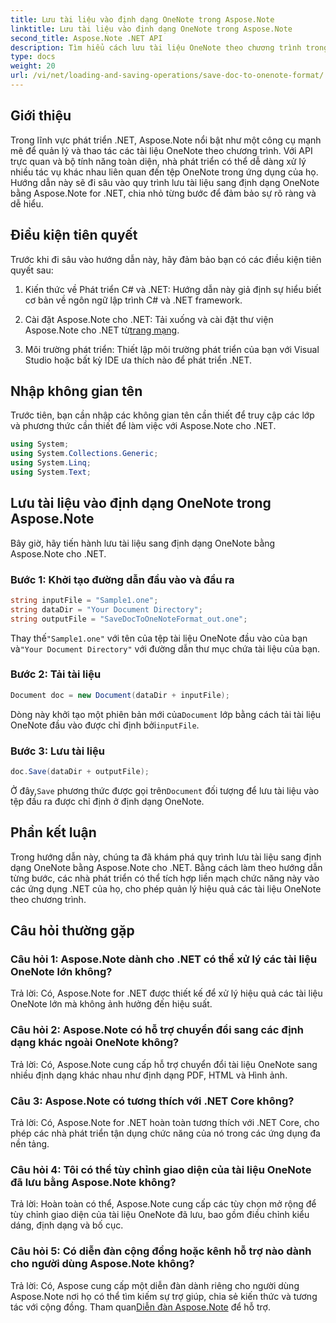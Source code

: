 ```yaml
---
title: Lưu tài liệu vào định dạng OneNote trong Aspose.Note
linktitle: Lưu tài liệu vào định dạng OneNote trong Aspose.Note
second_title: Aspose.Note .NET API
description: Tìm hiểu cách lưu tài liệu OneNote theo chương trình trong .NET bằng Aspose.Note. Hướng dẫn từng bước kèm theo các ví dụ về mã.
type: docs
weight: 20
url: /vi/net/loading-and-saving-operations/save-doc-to-onenote-format/
---
```

## Giới thiệu

Trong lĩnh vực phát triển .NET, Aspose.Note nổi bật như một công cụ mạnh mẽ để quản lý và thao tác các tài liệu OneNote theo chương trình. Với API trực quan và bộ tính năng toàn diện, nhà phát triển có thể dễ dàng xử lý nhiều tác vụ khác nhau liên quan đến tệp OneNote trong ứng dụng của họ. Hướng dẫn này sẽ đi sâu vào quy trình lưu tài liệu sang định dạng OneNote bằng Aspose.Note for .NET, chia nhỏ từng bước để đảm bảo sự rõ ràng và dễ hiểu.

## Điều kiện tiên quyết

Trước khi đi sâu vào hướng dẫn này, hãy đảm bảo bạn có các điều kiện tiên quyết sau:

1. Kiến thức về Phát triển C# và .NET: Hướng dẫn này giả định sự hiểu biết cơ bản về ngôn ngữ lập trình C# và .NET framework.

2. Cài đặt Aspose.Note cho .NET: Tải xuống và cài đặt thư viện Aspose.Note cho .NET từ[trang mạng](https://releases.aspose.com/note/net/).

3. Môi trường phát triển: Thiết lập môi trường phát triển của bạn với Visual Studio hoặc bất kỳ IDE ưa thích nào để phát triển .NET.

## Nhập không gian tên

Trước tiên, bạn cần nhập các không gian tên cần thiết để truy cập các lớp và phương thức cần thiết để làm việc với Aspose.Note cho .NET.

```csharp
using System;
using System.Collections.Generic;
using System.Linq;
using System.Text;
```

## Lưu tài liệu vào định dạng OneNote trong Aspose.Note

Bây giờ, hãy tiến hành lưu tài liệu sang định dạng OneNote bằng Aspose.Note cho .NET.

### Bước 1: Khởi tạo đường dẫn đầu vào và đầu ra

```csharp
string inputFile = "Sample1.one";
string dataDir = "Your Document Directory";
string outputFile = "SaveDocToOneNoteFormat_out.one";
```

 Thay thế`"Sample1.one"` với tên của tệp tài liệu OneNote đầu vào của bạn và`"Your Document Directory"` với đường dẫn thư mục chứa tài liệu của bạn.

### Bước 2: Tải tài liệu

```csharp
Document doc = new Document(dataDir + inputFile);
```

 Dòng này khởi tạo một phiên bản mới của`Document` lớp bằng cách tải tài liệu OneNote đầu vào được chỉ định bởi`inputFile`.

### Bước 3: Lưu tài liệu

```csharp
doc.Save(dataDir + outputFile);
```

 Ở đây,`Save` phương thức được gọi trên`Document` đối tượng để lưu tài liệu vào tệp đầu ra được chỉ định ở định dạng OneNote.

## Phần kết luận

Trong hướng dẫn này, chúng ta đã khám phá quy trình lưu tài liệu sang định dạng OneNote bằng Aspose.Note cho .NET. Bằng cách làm theo hướng dẫn từng bước, các nhà phát triển có thể tích hợp liền mạch chức năng này vào các ứng dụng .NET của họ, cho phép quản lý hiệu quả các tài liệu OneNote theo chương trình.

## Câu hỏi thường gặp

### Câu hỏi 1: Aspose.Note dành cho .NET có thể xử lý các tài liệu OneNote lớn không?

Trả lời: Có, Aspose.Note for .NET được thiết kế để xử lý hiệu quả các tài liệu OneNote lớn mà không ảnh hưởng đến hiệu suất.

### Câu hỏi 2: Aspose.Note có hỗ trợ chuyển đổi sang các định dạng khác ngoài OneNote không?

Trả lời: Có, Aspose.Note cung cấp hỗ trợ chuyển đổi tài liệu OneNote sang nhiều định dạng khác nhau như định dạng PDF, HTML và Hình ảnh.

### Câu 3: Aspose.Note có tương thích với .NET Core không?

Trả lời: Có, Aspose.Note for .NET hoàn toàn tương thích với .NET Core, cho phép các nhà phát triển tận dụng chức năng của nó trong các ứng dụng đa nền tảng.

### Câu hỏi 4: Tôi có thể tùy chỉnh giao diện của tài liệu OneNote đã lưu bằng Aspose.Note không?

Trả lời: Hoàn toàn có thể, Aspose.Note cung cấp các tùy chọn mở rộng để tùy chỉnh giao diện của tài liệu OneNote đã lưu, bao gồm điều chỉnh kiểu dáng, định dạng và bố cục.

### Câu hỏi 5: Có diễn đàn cộng đồng hoặc kênh hỗ trợ nào dành cho người dùng Aspose.Note không?

 Trả lời: Có, Aspose cung cấp một diễn đàn dành riêng cho người dùng Aspose.Note nơi họ có thể tìm kiếm sự trợ giúp, chia sẻ kiến thức và tương tác với cộng đồng. Tham quan[Diễn đàn Aspose.Note](https://forum.aspose.com/c/note/28) để hỗ trợ.